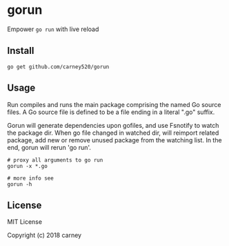 # gorun

Empower `go run` with live reload

## Install

```shell
go get github.com/carney520/gorun
```

## Usage

Run compiles and runs the main package comprising the named Go source files.
A Go source file is defined to be a file ending in a literal ".go" suffix.

Gorun will generate dependencies upon gofiles, and use Fsnotify to watch the
package dir. When go file changed in watched dir, will reimport related package,
add new or remove unused package from the watching list. In the end, gorun will
rerun 'go run'.

```shell
# proxy all arguments to go run
gorun -x *.go

# more info see
gorun -h
```

## License

MIT License

Copyright (c) 2018 carney
